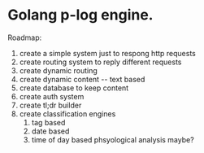 # Golang p-log engine.

Roadmap:

1. create a simple system just to respong http requests
2. create routing system to reply different requests
3. create dynamic routing
4. create dynamic content -- text based
5. create database to keep content
6. create auth system
7. create tl;dr builder
8. create classification engines
	1. tag based
	2. date based
	4. time of day based phsyological analysis maybe?

